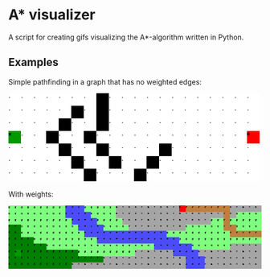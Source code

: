 # A* visualizer

A script for creating gifs visualizing the A*-algorithm written in Python.

## Examples

Simple pathfinding in a graph that has no weighted edges:

![Alt Text](https://github.com/thomaav/a-star-visualization/raw/master/example_gifs/no-costs.gif)

With weights:

![Alt Text](https://github.com/thomaav/a-star-visualization/raw/master/example_gifs/with-costs.gif)